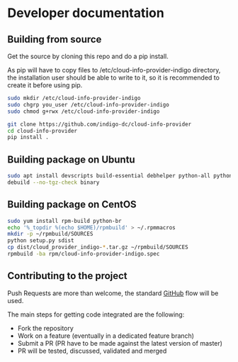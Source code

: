 # Developer documentation

## Building from source

Get the source by cloning this repo and do a pip install.

As pip will have to copy files to /etc/cloud-info-provider-indigo directory,
the installation user should be able to write to it, so it is recommended to
create it before using pip.

``` sh
sudo mkdir /etc/cloud-info-provider-indigo
sudo chgrp you_user /etc/cloud-info-provider-indigo
sudo chmod g+rwx /etc/cloud-info-provider-indigo
```

``` sh
git clone https://github.com/indigo-dc/cloud-info-provider
cd cloud-info-provider 
pip install .
```

## Building package on Ubuntu

``` sh
sudo apt install devscripts build-essential debhelper python-all python-all-dev python-pbr python-setuptools python-support
debuild --no-tgz-check binary
```

## Building package on CentOS

``` sh
sudo yum install rpm-build python-br
echo '%_topdir %(echo $HOME)/rpmbuild' > ~/.rpmmacros
mkdir -p ~/rpmbuild/SOURCES
python setup.py sdist
cp dist/cloud_provider_indigo-*.tar.gz ~/rpmbuild/SOURCES
rpmbuild -ba rpm/cloud-info-provider-indigo.spec
```

## Contributing to the project

Push Requests are more than welcome, the standard
[GitHub](https://guides.github.com/introduction/flow/index.html) flow will be
used.

The main steps for getting code integrated are the following:
* Fork the repository
* Work on a feature (eventually in a dedicated feature branch)
* Submit a PR (PR have to be made against the latest version of master)
* PR will be tested, discussed, validated and merged
